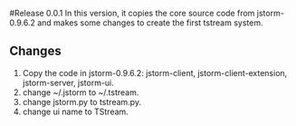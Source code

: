 #Release 0.0.1
In this version, it copies the core source code from jstorm-0.9.6.2 and makes some changes 
 to create the first tstream system.

## Changes
1. Copy the code in jstorm-0.9.6.2: jstorm-client, jstorm-client-extension, jstorm-server, 
 jstorm-ui.
2. change ~/.jstorm to ~/.tstream.
3. change jstorm.py to tstream.py.
3. change ui name to TStream.
